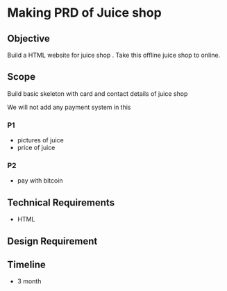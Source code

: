 # Making PRD of Juice shop

## Objective

Build a HTML website for juice shop . Take this offline juice shop to online.

## Scope

Build basic skeleton with card and contact details of juice shop

We will not add any payment system in this 



### P1
- pictures of juice
- price of juice

### P2
- pay with bitcoin









## Technical Requirements

- HTML

## Design Requirement

## Timeline

- 3 month